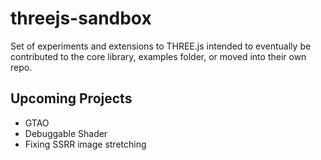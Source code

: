 # threejs-sandbox

Set of experiments and extensions to THREE.js intended to eventually be contributed to the core library, examples folder, or moved into their own repo.

## Upcoming Projects

- GTAO
- Debuggable Shader
- Fixing SSRR image stretching
